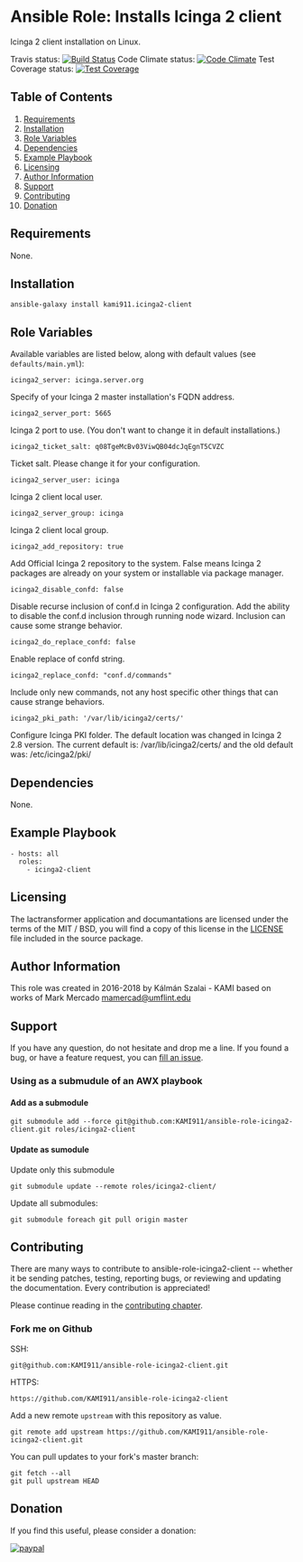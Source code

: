 # Ansible Role: Installs Icinga 2 client

Icinga 2 client installation on Linux.

Travis status:   [![Build Status](https://travis-ci.org/KAMI911/ansible-role-icinga2-client.svg?branch=master)](https://travis-ci.org/KAMI911/ansible-role-icinga2-client)
Code Climate status: [![Code Climate](https://codeclimate.com/github/KAMI911/ansible-role-icinga2-client/badges/gpa.svg)](https://codeclimate.com/github/KAMI911/ansible-role-icinga2-client)
Test Coverage status: [![Test Coverage](https://codeclimate.com/github/KAMI911/ansible-role-icinga2-client/badges/coverage.svg)](https://codeclimate.com/github/KAMI911/ansible-role-icinga2-client/coverage)

## Table of Contents

1. [Requirements][Requirements]
2. [Installation][Installation]
3. [Role Variables][Role Variables]
4. [Dependencies][Dependencies]
5. [Example Playbook][Example Playbook]
6. [Licensing][Licensing]
7. [Author Information][Author Information]
8. [Support][Support]
9. [Contributing][Contributing]
10. [Donation][Donation]

## Requirements

None.

## Installation

    ansible-galaxy install kami911.icinga2-client

## Role Variables

Available variables are listed below, along with default values (see `defaults/main.yml`):

    icinga2_server: icinga.server.org

Specify of your Icinga 2 master installation's FQDN address.

    icinga2_server_port: 5665

Icinga 2 port to use. (You don't want to change it in default installations.)

    icinga2_ticket_salt: q08TgeMcBv03ViwQB04dcJqEgnT5CVZC

Ticket salt. Please change it for your configuration.

    icinga2_server_user: icinga

Icinga 2 client local user.

    icinga2_server_group: icinga

Icinga 2 client local group.

    icinga2_add_repository: true

Add Official Icinga 2 repository to the system. False means Icinga 2 packages are already on your system or installable via package manager.

    icinga2_disable_confd: false

Disable recurse inclusion of conf.d in Icinga 2 configuration. Add the ability to disable the conf.d inclusion through running node wizard. Inclusion can cause some strange behavior.

    icinga2_do_replace_confd: false

Enable replace of confd string.

    icinga2_replace_confd: "conf.d/commands"

Include only new commands, not any host specific other things that can cause strange behaviors.

    icinga2_pki_path: '/var/lib/icinga2/certs/'

Configure Icinga PKI folder. The default location was changed in Icinga 2 2.8 version. The current default is: /var/lib/icinga2/certs/ and the old default was: /etc/icinga2/pki/

## Dependencies

None.

## Example Playbook

    - hosts: all
      roles:
        - icinga2-client

## Licensing

The lactransformer application and documantations are licensed under the terms of
the MIT / BSD, you will find a copy of this license in the
[LICENSE](LICENSE) file included in the source package.

## Author Information

This role was created in 2016-2018 by Kálmán Szalai - KAMI based on works of
Mark Mercado <mamercad@umflint.edu>

## Support

If you have any question, do not hesitate and drop me a line.
If you found a bug, or have a feature request, you can [fill an issue](https://github.com/KAMI911/ansible-role-icinga2-client/issues).

### Using as a submudule of an AWX playbook

#### Add as a submodule

```
git submodule add --force git@github.com:KAMI911/ansible-role-icinga2-client.git roles/icinga2-client
```

#### Update as sumodule

Update only this submodule

```
git submodule update --remote roles/icinga2-client/
```

Update all submodules:

```
git submodule foreach git pull origin master
```

## Contributing

There are many ways to contribute to ansible-role-icinga2-client -- whether it be sending patches,
testing, reporting bugs, or reviewing and updating the documentation. Every
contribution is appreciated!

Please continue reading in the [contributing chapter](CONTRIBUTING.md).

### Fork me on Github

SSH:

    git@github.com:KAMI911/ansible-role-icinga2-client.git

HTTPS:

    https://github.com/KAMI911/ansible-role-icinga2-client

Add a new remote `upstream` with this repository as value.

```
git remote add upstream https://github.com/KAMI911/ansible-role-icinga2-client.git
```

You can pull updates to your fork's master branch:

```
git fetch --all
git pull upstream HEAD
```

## Donation

If you find this useful, please consider a donation:

[![paypal](https://www.paypalobjects.com/en_US/i/btn/btn_donateCC_LG.gif)](https://www.paypal.com/cgi-bin/webscr?cmd=_s-xclick&hosted_button_id=RLQZ58B26XSLA)

<!-- TOC URLs -->
[Requirements]: #requirements
[Installation]: #installation
[Role Variables]: #role_variables
[Dependencies]: #dependencies
[Example Playbook]: #example_playbook
[Licensing]: #licensing
[Author Information]: #author_information
[Support]: #support
[Contributing]: #contributing
[Donation]: #donation
